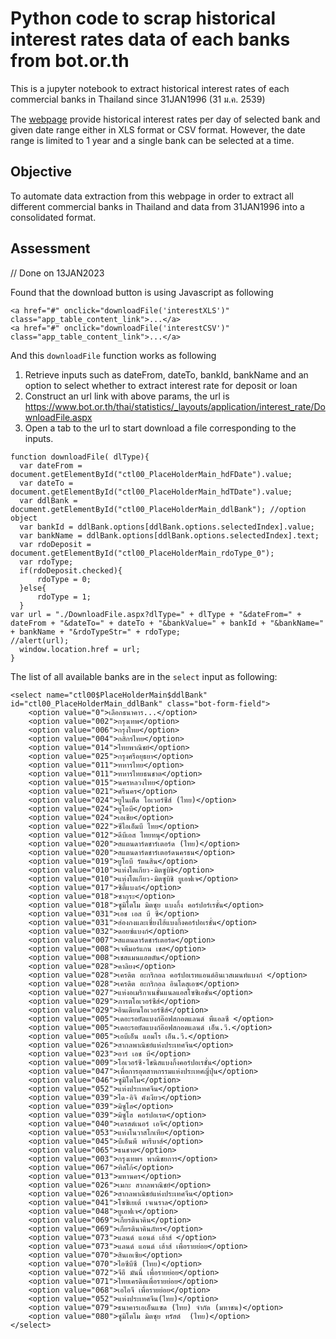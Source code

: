 # Python code to scrap historical interest rates data of each banks from bot.or.th

This is a jupyter notebook to extract historical interest rates of each commercial banks in Thailand since 31JAN1996 (31 ม.ค. 2539)

The [webpage](https://www.bot.or.th/thai/statistics/_layouts/application/interest_rate/in_historical.aspx) provide historical interest rates per day of selected bank and given date range either in XLS format or CSV format. However, the date range is limited to 1 year and a single bank can be selected at a time.

## Objective
To automate data extraction from this webpage in order to extract all different commercial banks in Thailand and data from 31JAN1996 into a consolidated format.

## Assessment
// Done on 13JAN2023

Found that the download button is using Javascript as following

```
<a href="#" onclick="downloadFile('interestXLS')" class="app_table_content_link">...</a>
<a href="#" onclick="downloadFile('interestCSV')" class="app_table_content_link">...</a>
```

And this ```downloadFile``` function works as following

1. Retrieve inputs such as dateFrom, dateTo, bankId, bankName and an option to select whether to extract interest rate for deposit or loan
2. Construct an url link with above params, the url is https://www.bot.or.th/thai/statistics/_layouts/application/interest_rate/DownloadFile.aspx
4. Open a tab to the url to start download a file corresponding to the inputs.

```
function downloadFile( dlType){
  var dateFrom = document.getElementById("ctl00_PlaceHolderMain_hdFDate").value;
  var dateTo = document.getElementById("ctl00_PlaceHolderMain_hdTDate").value;
  var ddlBank = document.getElementById("ctl00_PlaceHolderMain_ddlBank"); //option object
  var bankId = ddlBank.options[ddlBank.options.selectedIndex].value;
  var bankName = ddlBank.options[ddlBank.options.selectedIndex].text;
  var rdoDeposit = document.getElementById("ctl00_PlaceHolderMain_rdoType_0");
  var rdoType;
  if(rdoDeposit.checked){
      rdoType = 0;
  }else{
      rdoType = 1;
  }
var url = "./DownloadFile.aspx?dlType=" + dlType + "&dateFrom=" + dateFrom + "&dateTo=" + dateTo + "&bankValue=" + bankId + "&bankName=" + bankName + "&rdoTypeStr=" + rdoType;
//alert(url);
  window.location.href = url;
}
```

The list of all available banks are in the ```select``` input as following:

```
<select name="ctl00$PlaceHolderMain$ddlBank" id="ctl00_PlaceHolderMain_ddlBank" class="bot-form-field">
	<option value="0">เลือกธนาคาร...</option>
	<option value="002">กรุงเทพ</option>
	<option value="006">กรุงไทย</option>
	<option value="004">กสิกรไทย</option>
	<option value="014">ไทยพาณิชย์</option>
	<option value="025">กรุงศรีอยุธยา</option>
	<option value="011">ทหารไทย</option>
	<option value="011">ทหารไทยธนชาต</option>
	<option value="015">นครหลวงไทย</option>
	<option value="021">ศรีนคร</option>
	<option value="024">ยูไนเต็ด โอเวอร์ซีส์ (ไทย)</option>
	<option value="024">ยูโอบี</option>
	<option value="024">เอเชีย</option>
	<option value="022">ซีไอเอ็มบี ไทย</option>
	<option value="012">ดีบีเอส ไทยทนุ</option>
	<option value="020">สแตนดาร์ดชาร์เตอร์ด (ไทย)</option>
	<option value="020">สแตนดาร์ดชาร์เตอร์ดนครธน</option>
	<option value="019">ยูโอบี รัตนสิน</option>
	<option value="010">แห่งโตเกียว-มิตซูบิชิ</option>
	<option value="010">แห่งโตเกียว-มิตซูบิชิ ยูเอฟเจ</option>
	<option value="017">ซิตี้แบงก์</option>
	<option value="018">ซากุระ</option>
	<option value="018">ซูมิโตโม มิตซุย แบงกิ้ง คอร์ปอร์เรชั่น</option>
	<option value="031">เอช เอส บี ซี</option>
	<option value="031">ฮ่องกงและเซี่ยงไฮ้แบงกิ้งคอร์ปอเรชั่น</option>
	<option value="032">ดอยซ์แบงก์</option>
	<option value="007">สแตนดาร์ดชาร์เตอร์ด</option>
	<option value="008">เจพีมอร์แกน เชส</option>
	<option value="008">เชสแมนแฮตตัน</option>
	<option value="028">คาลิยง</option>
	<option value="028">เครดิต อะกริกอล คอร์ปอเรทแอนด์อินเวสเมนท์แบงก์ </option>
	<option value="028">เครดิต อะกริกอล อินโดสุเอซ</option>
	<option value="027">แห่งอเมริกาเนชั่นแนลแอสโซซิเอชั่น</option>
	<option value="029">ภารตโอเวอร์ซีส์</option>
	<option value="029">อินเดียนโอเวอร์ซีส์</option>
	<option value="005">เดอะรอยัลแบงก์อ๊อฟสกอตแลนด์ พีแอลซี </option>
	<option value="005">เดอะรอยัลแบงก์อ๊อฟสกอตแลนด์ เอ็น.วี.</option>
	<option value="005">เอบีเอ็น แอมโร เอ็น.วี.</option>
	<option value="026">สากลพาณิชย์แห่งประเทศจีน</option>
	<option value="023">อาร์ เอช บี</option>
	<option value="009">โอเวอร์ซี-ไชนิสแบงกิ้งคอร์ปอเรชั่น</option>
	<option value="047">เพื่อการอุตสาหกรรมแห่งประเทศญี่ปุ่น</option>
	<option value="046">ซูมิโตโม</option>
	<option value="052">แห่งประเทศจีน</option>
	<option value="039">ได-อิจิ คังเงียว</option>
	<option value="039">มิซูโฮ</option>
	<option value="039">มิซูโฮ คอร์ปอเรต</option>
	<option value="040">เดรสต์เนอร์ เอจี</option>
	<option value="053">แห่งโนวาสโกเทีย</option>
	<option value="045">บีเอ็นพี พารีบาส์</option>
	<option value="065">ธนชาต</option>
	<option value="003">กรุงเทพฯ พาณิชยการ</option>
	<option value="067">ทิสโก้</option>
	<option value="013">มหานคร</option>
	<option value="026">เมกะ สากลพาณิชย์</option>
	<option value="026">สากลพาณิชย์แห่งประเทศจีน</option>
	<option value="041">โซซิเยเต้ เจเนราล</option>
	<option value="048">ยูเอฟเจ</option>
	<option value="069">เกียรตินาคิน</option>
	<option value="069">เกียรตินาคินภัทร</option>
	<option value="073">แลนด์ แอนด์ เฮ้าส์ </option>
	<option value="073">แลนด์ แอนด์ เฮ้าส์ เพื่อรายย่อย</option>
	<option value="070">สินเอเซีย</option>
	<option value="070">ไอซีบีซี (ไทย)</option>
	<option value="072">จีอี มันนี่ เพื่อรายย่อย</option>
	<option value="071">ไทยเครดิตเพื่อรายย่อย</option>
	<option value="068">เอไอจี เพื่อรายย่อย</option>
	<option value="052">แห่งประเทศจีน(ไทย)</option>
	<option value="079">ธนาคารเอเอ็นแซด (ไทย) จำกัด (มหาชน)</option>
	<option value="080">ซูมิโตโม มิตซุย ทรัสต์  (ไทย)</option>
</select>
```

## 

